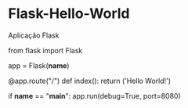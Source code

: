 # Flask-Hello-World
Aplicação Flask

from flask import Flask

app = Flask(__name__)


@app.route("/")
def index():
    return ('Hello World!')


if __name__ == "__main__":
    app.run(debug=True, port=8080)
